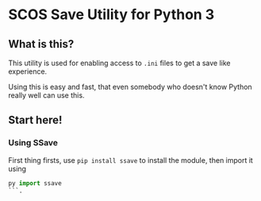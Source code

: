 # SCOS Save Utility for Python 3

## What is this?

This utility is used for enabling access to `.ini` files to get a save like experience.

Using this is easy and fast, that even somebody who doesn't know Python really well can use this.

## Start here!

### Using SSave

First thing firsts, use ```pip install ssave``` to install the module, then import it using 
```py
py import ssave
```.
